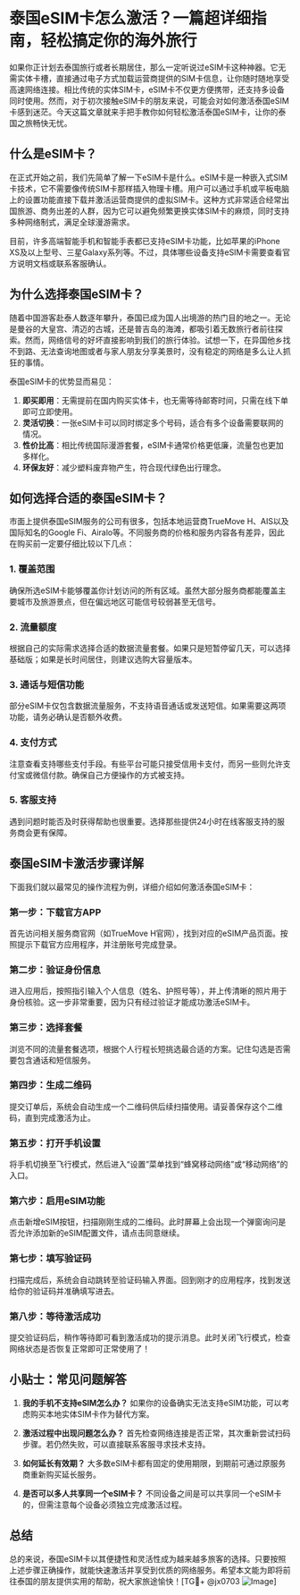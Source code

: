 # 泰国eSIM卡怎么激活？一篇超详细指南，轻松搞定你的海外旅行

如果你正计划去泰国旅行或者长期居住，那么一定听说过eSIM卡这种神器。它无需实体卡槽，直接通过电子方式加载运营商提供的SIM卡信息，让你随时随地享受高速网络连接。相比传统的实体SIM卡，eSIM卡不仅更方便携带，还支持多设备同时使用。然而，对于初次接触eSIM卡的朋友来说，可能会对如何激活泰国eSIM卡感到迷茫。今天这篇文章就来手把手教你如何轻松激活泰国eSIM卡，让你的泰国之旅畅快无忧。

## 什么是eSIM卡？

在正式开始之前，我们先简单了解一下eSIM卡是什么。eSIM卡是一种嵌入式SIM卡技术，它不需要像传统SIM卡那样插入物理卡槽。用户可以通过手机或平板电脑上的设置功能直接下载并激活运营商提供的虚拟SIM卡。这种方式非常适合经常出国旅游、商务出差的人群，因为它可以避免频繁更换实体SIM卡的麻烦，同时支持多种网络制式，满足全球漫游需求。

目前，许多高端智能手机和智能手表都已支持eSIM卡功能，比如苹果的iPhone XS及以上型号、三星Galaxy系列等。不过，具体哪些设备支持eSIM卡需要查看官方说明文档或联系客服确认。

## 为什么选择泰国eSIM卡？

随着中国游客赴泰人数逐年攀升，泰国已成为国人出境游的热门目的地之一。无论是曼谷的大皇宫、清迈的古城，还是普吉岛的海滩，都吸引着无数旅行者前往探索。然而，网络信号的好坏直接影响到我们的旅行体验。试想一下，在异国他乡找不到路、无法查询地图或者与家人朋友分享美景时，没有稳定的网络是多么让人抓狂的事情。

泰国eSIM卡的优势显而易见：

1. **即买即用**：无需提前在国内购买实体卡，也无需等待邮寄时间，只需在线下单即可立即使用。
2. **灵活切换**：一张eSIM卡可以同时绑定多个号码，适合有多个设备需要联网的情况。
3. **性价比高**：相比传统国际漫游套餐，eSIM卡通常价格更低廉，流量包也更加多样化。
4. **环保友好**：减少塑料废弃物产生，符合现代绿色出行理念。

## 如何选择合适的泰国eSIM卡？

市面上提供泰国eSIM服务的公司有很多，包括本地运营商TrueMove H、AIS以及国际知名的Google Fi、Airalo等。不同服务商的价格和服务内容各有差异，因此在购买前一定要仔细比较以下几点：

### 1. 覆盖范围
确保所选eSIM卡能够覆盖你计划访问的所有区域。虽然大部分服务商都能覆盖主要城市及旅游景点，但在偏远地区可能信号较弱甚至无信号。

### 2. 流量额度
根据自己的实际需求选择合适的数据流量套餐。如果只是短暂停留几天，可以选择基础版；如果是长时间居住，则建议选购大容量版本。

### 3. 通话与短信功能
部分eSIM卡仅包含数据流量服务，不支持语音通话或发送短信。如果需要这两项功能，请务必确认是否额外收费。

### 4. 支付方式
注意查看支持哪些支付手段。有些平台可能只接受信用卡支付，而另一些则允许支付宝或微信付款。确保自己方便操作的方式被支持。

### 5. 客服支持
遇到问题时能否及时获得帮助也很重要。选择那些提供24小时在线客服支持的服务商会更有保障。

## 泰国eSIM卡激活步骤详解

下面我们就以最常见的操作流程为例，详细介绍如何激活泰国eSIM卡：

### 第一步：下载官方APP
首先访问相关服务商官网（如TrueMove H官网），找到对应的eSIM产品页面。按照提示下载官方应用程序，并注册账号完成登录。

### 第二步：验证身份信息
进入应用后，按照指引输入个人信息（姓名、护照号等），并上传清晰的照片用于身份核验。这一步非常重要，因为只有经过验证才能成功激活eSIM卡。

### 第三步：选择套餐
浏览不同的流量套餐选项，根据个人行程长短挑选最合适的方案。记住勾选是否需要包含通话和短信服务。

### 第四步：生成二维码
提交订单后，系统会自动生成一个二维码供后续扫描使用。请妥善保存这个二维码，直到完成激活为止。

### 第五步：打开手机设置
将手机切换至飞行模式，然后进入“设置”菜单找到“蜂窝移动网络”或“移动网络”的入口。

### 第六步：启用eSIM功能
点击新增eSIM按钮，扫描刚刚生成的二维码。此时屏幕上会出现一个弹窗询问是否允许添加新的eSIM配置文件，请点击同意继续。

### 第七步：填写验证码
扫描完成后，系统会自动跳转至验证码输入界面。回到刚才的应用程序，找到发送给你的验证码并准确填写进去。

### 第八步：等待激活成功
提交验证码后，稍作等待即可看到激活成功的提示消息。此时关闭飞行模式，检查网络状态是否恢复正常即可正常使用了！

## 小贴士：常见问题解答

1. **我的手机不支持eSIM怎么办？**
   如果你的设备确实无法支持eSIM功能，可以考虑购买本地实体SIM卡作为替代方案。

2. **激活过程中出现问题怎么办？**
   首先检查网络连接是否正常，其次重新尝试扫码步骤。若仍然失败，可以直接联系客服寻求技术支持。

3. **如何延长有效期？**
   大多数eSIM卡都有固定的使用期限，到期前可通过原服务商重新购买延长服务。

4. **是否可以多人共享同一个eSIM卡？**
   不同设备之间是可以共享同一个eSIM卡的，但需注意每个设备必须独立完成激活过程。

## 总结

总的来说，泰国eSIM卡以其便捷性和灵活性成为越来越多旅客的选择。只要按照上述步骤正确操作，就能快速激活并享受到优质的网络服务。希望本文能为即将前往泰国的朋友提供实用的帮助，祝大家旅途愉快！[TG💪+ @jx0703 ![Image](https://github.com/user-attachments/assets/dbca1d08-cadb-493c-b0ec-ad6f7a83f270)]